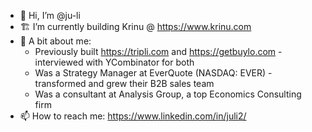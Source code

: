 * 👋 Hi, I’m @ju-li
* 🏗 I’m currently building Krinu @ https://www.krinu.com
* 📃 A bit about me:
    * Previously built https://tripli.com and https://getbuylo.com - interviewed with YCombinator for both
    * Was a Strategy Manager at EverQuote (NASDAQ: EVER) - transformed and grew their B2B sales team
    * Was a consultant at Analysis Group, a top Economics Consulting firm
* 📫 How to reach me: https://www.linkedin.com/in/juli2/

<!---
ju-li/ju-li is a ✨ special ✨ repository because its `README.md` (this file) appears on your GitHub profile.
You can click the Preview link to take a look at your changes.
--->
